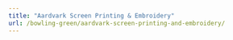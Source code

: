 ```yaml
---
title: "Aardvark Screen Printing & Embroidery"
url: /bowling-green/aardvark-screen-printing-and-embroidery/
---
```

